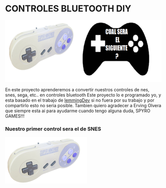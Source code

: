 # CONTROLES BLUETOOTH DIY

<img src="imagenes/LOGO CONTROLES.png"
height="200">

En este proyecto aprenderemos a convertir nuestros controles de nes, snes, sega, etc.. en controles bluetooth
Este proyecto lo e programado yo, y esta basado en el trabajo de  [lemmingDev](https://github.com/lemmingDev)
si no fuera por su trabajo y por compartirlo esto no seria posible. Tambien quiero agradecer a Erving Olvera
que siempre esta ai para ayudarme cuando tengo alguna duda, SPYRO GAMES!!!

### Nuestro primer control sera el de SNES

<img src="imagenes/CONTROLsnes.png"
height="150">

<script type="module" src="web/install-button.js?module">conectar</script>
<esp-web-install-button manifest="proyectos/controles_bluetooth/xgames_snes/manifest.json"></esp-web-install-button>


